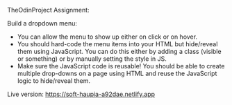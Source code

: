 TheOdinProject Assignment:

Build a dropdown menu:

- You can allow the menu to show up either on click or on hover.
- You should hard-code the menu items into your HTML but hide/reveal them using JavaScript. You can do this either by adding a class (visible or something) or by manually setting the style in JS.
- Make sure the JavaScript code is reusable! You should be able to create multiple drop-downs on a page using HTML and reuse the JavaScript logic to hide/reveal them.

Live version: https://soft-haupia-a92dae.netlify.app
